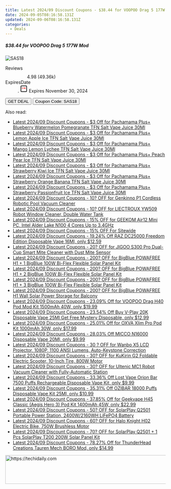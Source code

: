 ```yaml
---
title: Latest 2024/09 Discount Coupons - $38.44 for VOOPOO Drag 5 177W Mod
date: 2024-09-05T08:16:58.131Z
updated: 2024-09-06T08:16:58.131Z
categories:
  - Deals
---
```



<div class="max-w-4xl mx-auto grid grid-cols-1 lg:max-w-5xl lg:gap-x-20 lg:grid-cols-2">
  <div class="relative p-3 col-start-1 row-start-1 flex flex-col-reverse rounded-lg bg-gradient-to-t from-black/75 via-black/0 sm:bg-none sm:row-start-2 sm:p-0 lg:row-start-1">
    <h5 class="mt-1 text-lg font-semibold text-white sm:text-slate-900 md:text-2xl dark:sm:text-white">$38.44 for VOOPOO Drag 5 177W Mod</h5>
  </div>
  
  <div class="col-start-1 col-end-3 row-start-1 grid gap-4 sm:mb-6 sm:grid-cols-4 lg:col-start-2 lg:row-span-6 lg:row-end-6 lg:mb-0 lg:gap-6">
      <img src="https://static.shareasale.com/image/59344/deal/Drag5_800_800_00.jpg" onClick="javascript:window.open(decodeURIComponent('https%3A%2F%2Fwww.shareasale.com%2Fu.cfm%3Fd%3D1228117%26m%3D59344%26u%3D4338022'), '_blank');void(0);" alt="SAS18" class="h-60 w-full rounded-lg object-cover sm:col-span-2 sm:h-52 lg:col-span-full" loading="lazy" />
    
  </div>
  <dl class="row-start-2 mt-4 flex items-center text-xs font-medium sm:row-start-3 sm:mt-1 md:mt-2.5 lg:row-start-2">
    <dt class="sr-only">Reviews</dt>
    <dd class="flex items-center text-indigo-600 dark:text-indigo-400">
      <svg width="24" height="24" fill="none" aria-hidden="true" class="mr-1 stroke-current dark:stroke-indigo-500">
        <path d="m12 5 2 5h5l-4 4 2.103 5L12 16l-5.103 3L9 14l-4-4h5l2-5Z" stroke-width="2" stroke-linecap="round" stroke-linejoin="round" />
      </svg>
      <span>4.98 <span class="font-normal text-slate-400">(49.36k)</span></span>
    </dd>
    <dt class="sr-only">ExpiresDate</dt>
    <dd class="flex items-center">
      <svg width="2" height="2" aria-hidden="true" fill="currentColor" class="mx-3 text-slate-300">
        <circle cx="1" cy="1" r="1" />
      </svg>
      <svg width="24" height="24" viewBox="0 0 24 24" fill="none" stroke="currentColor" stroke-width="2">
        <rect x="3" y="3" width="18" height="18" rx="2" fill="#fff" />
        <path d="M6 10L18 10" stroke="red" stroke-width="2" fill="none" />
        <path d="M10 6L10 18" stroke="#fff" stroke-width="2" fill="none" />
      </svg>
      Expires November 30, 2024    </dd>
  </dl>
  <div class="col-start-1 row-start-3 mt-4 self-center sm:col-start-2 sm:row-span-2 sm:row-start-2 sm:mt-0 lg:col-start-1 lg:row-start-3 lg:row-end-4 lg:mt-6">
    <button type="button" onClick="javascript:window.open(decodeURIComponent('https%3A%2F%2Fwww.shareasale.com%2Fu.cfm%3Fd%3D1228117%26m%3D59344%26u%3D4338022'), '_blank');void(0);" class="rounded-lg bg-red-600 px-3 py-2 text-sm font-medium leading-6 text-white">GET DEAL</button>
    <button type="button" onClick="javascript:window.open(decodeURIComponent('https%3A%2F%2Fwww.shareasale.com%2Fu.cfm%3Fd%3D1228117%26m%3D59344%26u%3D4338022'), '_blank');void(0);" class="border-dashed border-2 border-indigo-600 bg-green-100 text-sm leading-6 font-medium py-2 px-3 rounded-lg">Coupon Code: SAS18</button>
  </div>
  <p class="col-start-1 mt-4 text-sm leading-6 sm:col-span-2 lg:col-span-1 lg:row-start-4 lg:mt-6 dark:text-slate-400">
     
  </p>
</div>
<span class="atpl-alsoreadstyle">Also read:</span>
<div><ul>
<li><a href="https://coupons.techidaily.com/coupon-1123223-share-59344-sale/"><u>Latest 2024/09 Discount Coupons - $3 Off for Pachamama Plus+ Blueberry Watermelon Pomegranate TFN Salt Vape Juice 30Ml</u></a></li>
<li><a href="https://coupons.techidaily.com/coupon-1123221-share-59344-sale/"><u>Latest 2024/09 Discount Coupons - $3 Off for Pachamama Plus+ Lemon Apple Ice TFN Salt Vape Juice 30Ml</u></a></li>
<li><a href="https://coupons.techidaily.com/coupon-1123222-share-59344-sale/"><u>Latest 2024/09 Discount Coupons - $3 Off for Pachamama Plus+ Mango Lemon Lychee TFN Salt Vape Juice 30Ml</u></a></li>
<li><a href="https://coupons.techidaily.com/coupon-1123220-share-59344-sale/"><u>Latest 2024/09 Discount Coupons - $3 Off for Pachamama Plus+ Peach Pear Ice TFN Salt Vape Juice 30Ml</u></a></li>
<li><a href="https://coupons.techidaily.com/coupon-1123219-share-59344-sale/"><u>Latest 2024/09 Discount Coupons - $3 Off for Pachamama Plus+ Strawberry Kiwi Ice TFN Salt Vape Juice 30Ml</u></a></li>
<li><a href="https://coupons.techidaily.com/coupon-1123224-share-59344-sale/"><u>Latest 2024/09 Discount Coupons - $3 Off for Pachamama Plus+ Strawberry Orange Banana TFN Salt Vape Juice 30Ml</u></a></li>
<li><a href="https://coupons.techidaily.com/coupon-1123218-share-59344-sale/"><u>Latest 2024/09 Discount Coupons - $3 Off for Pachamama Plus+ Strawberry Passionfruit Ice TFN Salt Vape Juice 30Ml</u></a></li>
<li><a href="https://coupons.techidaily.com/coupon-1123317-share-77450-sale/"><u>Latest 2024/09 Discount Coupons - 10? OFF for Genkinno P1 Cordless Robotic Pool Vacuum Cleaner</u></a></li>
<li><a href="https://coupons.techidaily.com/coupon-1123314-share-77450-sale/"><u>Latest 2024/09 Discount Coupons - 10? OFF for LIECTROUX YW509 Robot Window Cleaner, Double Water Tank</u></a></li>
<li><a href="https://coupons.techidaily.com/coupon-1123285-share-77450-sale/"><u>Latest 2024/09 Discount Coupons - 15% OFF for GEEKOM Air12 Mini PC, Intel Alder Lake N100 4 Cores Up to 3.4GHz</u></a></li>
<li><a href="https://coupons.techidaily.com/coupon-1117602-share-156155-sale/"><u>Latest 2024/09 Discount Coupons - 15% OFF For Sitewide</u></a></li>
<li><a href="https://coupons.techidaily.com/coupon-1122401-share-90958-sale/"><u>Latest 2024/09 Discount Coupons - 19.24% Off RAZ DC25000 Freedom Edition Disposable Vape 16Ml, only $12.59</u></a></li>
<li><a href="https://coupons.techidaily.com/coupon-1123291-share-77450-sale/"><u>Latest 2024/09 Discount Coupons - 20? OFF for JIGOO S300 Pro Dual-Cup Smart Mite Cleaner with Dust Mite Sensor</u></a></li>
<li><a href="https://coupons.techidaily.com/coupon-1123297-share-77450-sale/"><u>Latest 2024/09 Discount Coupons - 200? OFF for BigBlue POWAFREE H1 + 1 BigBlue 100W Bi-Flex Flexible Solar Panel Kit</u></a></li>
<li><a href="https://coupons.techidaily.com/coupon-1123301-share-77450-sale/"><u>Latest 2024/09 Discount Coupons - 200? OFF for BigBlue POWAFREE H1 + 2 BigBlue 100W Bi-Flex Flexible Solar Panel Kit</u></a></li>
<li><a href="https://coupons.techidaily.com/coupon-1123305-share-77450-sale/"><u>Latest 2024/09 Discount Coupons - 200? OFF for BigBlue POWAFREE H1 + 3 BigBlue 100W Bi-Flex Flexible Solar Panel Kit</u></a></li>
<li><a href="https://coupons.techidaily.com/coupon-1123294-share-77450-sale/"><u>Latest 2024/09 Discount Coupons - 200? OFF for BigBlue POWAFREE H1 Wall Solar Power Storage for Balcony</u></a></li>
<li><a href="https://coupons.techidaily.com/coupon-1043616-share-90958-sale/"><u>Latest 2024/09 Discount Coupons - 23.09% Off for VOOPOO Drag H40 Pod Mod Kit 1500mAh 40W, only $19.99</u></a></li>
<li><a href="https://coupons.techidaily.com/coupon-1113208-share-90958-sale/"><u>Latest 2024/09 Discount Coupons - 23.54% Off Buy V-Play 20K Disposable Vape 25Ml Get Free Mystery Disposable, only $12.99</u></a></li>
<li><a href="https://coupons.techidaily.com/coupon-1021497-share-90958-sale/"><u>Latest 2024/09 Discount Coupons - 25.01% Off for OXVA Xlim Pro Pod Kit 1000mAh 30W, only $17.99</u></a></li>
<li><a href="https://coupons.techidaily.com/coupon-1083796-share-90958-sale/"><u>Latest 2024/09 Discount Coupons - 28.03% Off MICCO N16000 Disposable Vape 20Ml, only $9.99</u></a></li>
<li><a href="https://coupons.techidaily.com/coupon-1099666-share-77450-sale/"><u>Latest 2024/09 Discount Coupons - 30 ? OFF for Wanbo X5 LCD Projector, 1080P, 1100 ANSI Lumens, Auto-Keystone Correction</u></a></li>
<li><a href="https://coupons.techidaily.com/coupon-1123266-share-77450-sale/"><u>Latest 2024/09 Discount Coupons - 30? OFF for KuKirin G2 Foldable Electric Scooter, 10-Inch Tire, 800W Motor</u></a></li>
<li><a href="https://coupons.techidaily.com/coupon-1123280-share-77450-sale/"><u>Latest 2024/09 Discount Coupons - 30? OFF for Ultenic MC1 Robot Vacuum Cleaner with Fully-Automatic Station</u></a></li>
<li><a href="https://coupons.techidaily.com/coupon-1023861-share-90958-sale/"><u>Latest 2024/09 Discount Coupons - 33.36% Off Lost Vape Orion Bar 7500 Puffs Rechargeable Disposable Vape Kit, only $9.99</u></a></li>
<li><a href="https://coupons.techidaily.com/coupon-1094870-share-90958-sale/"><u>Latest 2024/09 Discount Coupons - 35.31% Off OZIBAR 18000 Puffs Disposable Vape Kit 25Ml, only $10.99</u></a></li>
<li><a href="https://coupons.techidaily.com/coupon-1028166-share-90958-sale/"><u>Latest 2024/09 Discount Coupons - 37.85% Off for Geekvape H45 Classic (Aegis Hero 3) Pod Kit 1400mAh 45W, only $22.99</u></a></li>
<li><a href="https://coupons.techidaily.com/coupon-1123309-share-77450-sale/"><u>Latest 2024/09 Discount Coupons - 50? OFF for SolarPlay Q2501 Portable Power Station, 2400W/2160WH LiFePO4 Battery</u></a></li>
<li><a href="https://coupons.techidaily.com/coupon-1123271-share-77450-sale/"><u>Latest 2024/09 Discount Coupons - 60? OFF for Halo Knight H02 Electric Bike, 750W Brushless Motor</u></a></li>
<li><a href="https://coupons.techidaily.com/coupon-1123311-share-77450-sale/"><u>Latest 2024/09 Discount Coupons - 70? OFF for SolarPlay Q2501 + 1 Pcs SolarPlay T200 200W Solar Panel Kit</u></a></li>
<li><a href="https://coupons.techidaily.com/coupon-1038122-share-90958-sale/"><u>Latest 2024/09 Discount Coupons - 78.27% Off for ThunderHead Creations Tauren Mech BORO Mod, only $14.99</u></a></li>
</ul></div>

<ins class="adsbygoogle"
      style="display:block"
      data-ad-client="ca-pub-7571918770474297"
      data-ad-slot="8358498916"
      data-ad-format="auto"
      data-full-width-responsive="true"></ins>
<!-- affiliate ads begin -->
<a href="https://ephamedtechinc.pxf.io/c/5597632/2123508/26400" target="_top" id="2123508">
  <img src="//a.impactradius-go.com/display-ad/26400-2123508" border="0" alt="https://techidaily.com" width="728" height="90"/>
</a>
<img height="0" width="0" src="https://ephamedtechinc.pxf.io/i/5597632/2123508/26400" style="position:absolute;visibility:hidden;" border="0" />
<!-- affiliate ads end -->